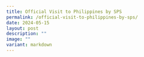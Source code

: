 ```yaml
---
title: Official Visit to Philippines by SPS
permalink: /official-visit-to-philippines-by-sps/
date: 2024-05-15
layout: post
description: ""
image: ""
variant: markdown
---
```


